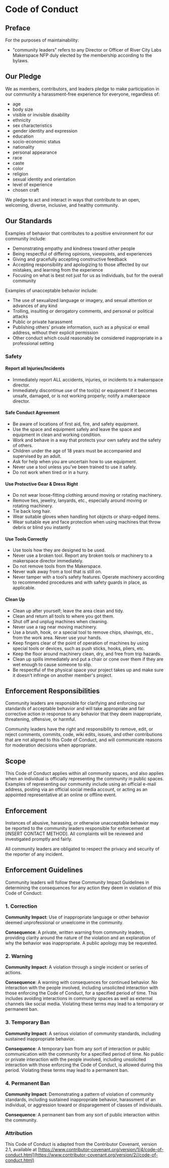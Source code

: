 # Code of Conduct

## Preface
For the purposes of maintainability:
* "community leaders" refers to any Director or Officer of River City Labs Makerspace NFP duly elected by the membership according to the bylaws.

## Our Pledge

We as members, contributors, and leaders pledge to make participation in our community a harassment-free experience for everyone, regardless of:
* age
* body size
* visible or invisible disability
* ethnicity
* sex characteristics
* gender identity and expression
* education
* socio-economic status
* nationality
* personal appearance
* race
* caste
* color
* religion
* sexual identity and orientation
* level of experience
* chosen craft

We pledge to act and interact in ways that contribute to an open, welcoming, diverse, inclusive, and healthy community.

## Our Standards

Examples of behavior that contributes to a positive environment for our community include:

* Demonstrating empathy and kindness toward other people
* Being respectful of differing opinions, viewpoints, and experiences
* Giving and gracefully accepting constructive feedback
* Accepting responsibility and apologizing to those affected by our mistakes, and learning from the experience
* Focusing on what is best not just for us as individuals, but for the overall community

Examples of unacceptable behavior include:

* The use of sexualized language or imagery, and sexual attention or advances of any kind
* Trolling, insulting or derogatory comments, and personal or political attacks
* Public or private harassment
* Publishing others’ private information, such as a physical or email address, without their explicit permission
* Other conduct which could reasonably be considered inappropriate in a professional setting

### Safety

#### Report all Injuries/Incidents

* Immediately report ALL accidents, injuries, or incidents to a makerspace director.
* Immediately discontinue use of the tool\(s\) or equipment if it becomes unsafe, damaged, or is not working properly; notify a makerspace director.

#### Safe Conduct Agreement

* Be aware of locations of first aid, fire, and safety equipment.
* Use the space and equipment safely and leave the space and equipment in clean and working condition.
* Work and behave in a way that protects your own safety and the safety of others.
* Children under the age of 18 years must be accompanied and supervised by an adult.
* Ask for help when you are uncertain how to use equipment.
* Never use a tool unless you’ve been trained to use it safely.
* Do not work when tired or in a hurry.

#### Use Protective Gear & Dress Right

* Do not wear loose-fitting clothing around moving or rotating machinery.
* Remove ties, jewelry, lanyards, etc., especially around moving or rotating machinery.
* Tie back long hair.
* Wear suitable gloves when handling hot objects or sharp-edged items.
* Wear suitable eye and face protection when using machines that throw debris or blind you instantly 

#### Use Tools Correctly

* Use tools how they are designed to be used.
* Never use a broken tool. Report any broken tools or machinery to a makerspace director immediately.
* Do not remove tools from the Makerspace.
* Never walk away from a tool that is still on. 
* Never tamper with a tool’s safety features. Operate machinery according to recommended procedures and with safety guards in place, as applicable. 

#### Clean Up

* Clean up after yourself; leave the area clean and tidy.
* Clean and return all tools to where you got them.
* Shut off and unplug machines when cleaning. 
* Never use a rag near moving machinery. 
* Use a brush, hook, or a special tool to remove chips, shavings, etc., from the work area. Never use your hands. 
* Keep fingers clear of the point of operation of machines by using special tools or devices, such as push sticks, hooks, pliers, etc. 
* Keep the floor around machinery clean, dry, and free from trip hazards. 
* Clean up spills immediately and put a chair or cone over them if they are wet enough to cause someone to slip.
* Be respectful of the physical space your project takes up and make sure it doesn't infringe on another member's project.

## Enforcement Responsibilities

Community leaders are responsible for clarifying and enforcing our standards of acceptable behavior and will take appropriate and fair corrective action in response to any behavior that they deem inappropriate, threatening, offensive, or harmful.

Community leaders have the right and responsibility to remove, edit, or reject comments, commits, code, wiki edits, issues, and other contributions that are not aligned to this Code of Conduct, and will communicate reasons for moderation decisions when appropriate.

## Scope

This Code of Conduct applies within all community spaces, and also applies when an individual is officially representing the community in public spaces. Examples of representing our community include using an official e-mail address, posting via an official social media account, or acting as an appointed representative at an online or offline event.

## Enforcement

Instances of abusive, harassing, or otherwise unacceptable behavior may be reported to the community leaders responsible for enforcement at [INSERT CONTACT METHOD]. All complaints will be reviewed and investigated promptly and fairly.

All community leaders are obligated to respect the privacy and security of the reporter of any incident.

## Enforcement Guidelines

Community leaders will follow these Community Impact Guidelines in determining the consequences for any action they deem in violation of this Code of Conduct:

### 1. Correction

**Community Impact**: Use of inappropriate language or other behavior deemed unprofessional or unwelcome in the community.

**Consequence**: A private, written warning from community leaders, providing clarity around the nature of the violation and an explanation of why the behavior was inappropriate. A public apology may be requested.

### 2. Warning

**Community Impact**: A violation through a single incident or series of actions.

**Consequence**: A warning with consequences for continued behavior. No interaction with the people involved, including unsolicited interaction with those enforcing the Code of Conduct, for a specified period of time. This includes avoiding interactions in community spaces as well as external channels like social media. Violating these terms may lead to a temporary or permanent ban.

### 3. Temporary Ban

**Community Impact**: A serious violation of community standards, including sustained inappropriate behavior.

**Consequence**: A temporary ban from any sort of interaction or public communication with the community for a specified period of time. No public or private interaction with the people involved, including unsolicited interaction with those enforcing the Code of Conduct, is allowed during this period. Violating these terms may lead to a permanent ban.

### 4. Permanent Ban

**Community Impact**: Demonstrating a pattern of violation of community standards, including sustained inappropriate behavior, harassment of an individual, or aggression toward or disparagement of classes of individuals.

**Consequence**: A permanent ban from any sort of public interaction within the community.

### Attribution

This Code of Conduct is adapted from the Contributor Covenant, version 2.1, available at [https://www.contributor-covenant.org/version/1/4/code-of-conduct.html](https://www.contributor-covenant.org/version/2//code-of-conduct.html)

